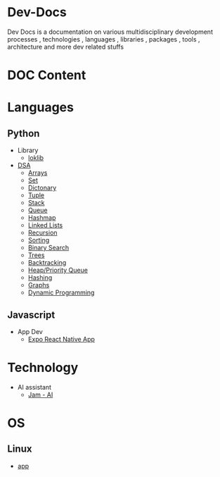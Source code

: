 # Dev-Docs

Dev Docs is a documentation on various multidisciplinary development processes , technologies , languages , libraries , packages , tools , architecture and more dev related stuffs

# DOC Content


# Languages

## Python

+ Library
    - [loklib](https://github.com/Lokeshwaran-M/lok-lib#readme)
+ [DSA](./lang/py/dsa/README.md)
    - [Arrays ](./lang/py/dsa/array.md)
    - [Set]()
    - [Dictonary]()
    - [Tuple]()
    - [Stack]()
    - [Queue]()
    - [Hashmap]()
    - [Linked Lists]()
    - [Recursion]()
    - [Sorting]()
    - [Binary Search]()
    - [Trees]()
    - [Backtracking]()
    - [Heap/Priority Queue]()
    - [Hashing]()
    - [Graphs]()
    - [Dynamic Programming]()

## Javascript

+ App Dev
    - [Expo React Native App](./lang/js/app-dev/expo-react-native-app/init.expo-react-native-app.docs.md)

# Technology

+ AI assistant
    - [Jam - AI](https://github.com/Lokeshwaran-M/Jam-AI#readme)

# OS

## Linux

+ [app](./os/linux/app.md)
